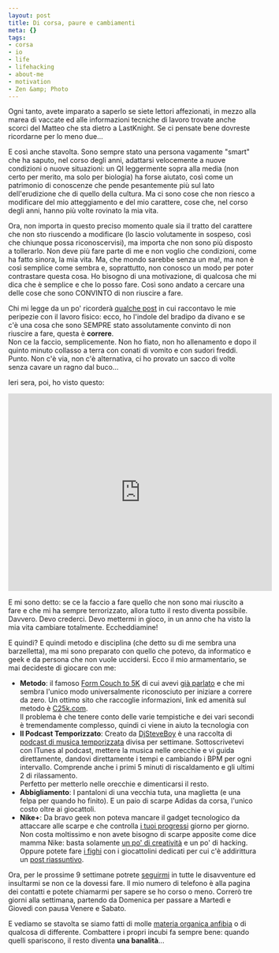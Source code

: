 ```yaml
--- 
layout: post
title: Di corsa, paure e cambiamenti
meta: {}
tags: 
- corsa
- io
- life
- lifehacking
- about-me
- motivation
- Zen &amp; Photo
---
```

Ogni tanto, avete imparato a saperlo se siete lettori affezionati, in mezzo alla marea di vaccate ed alle informazioni tecniche di lavoro trovate anche scorci del Matteo che sta dietro a LastKnight. Se ci pensate bene dovreste ricordarne per lo meno due...  
  
E così anche stavolta. Sono sempre stato una persona vagamente "smart" che ha saputo, nel corso degli anni, adattarsi velocemente a nuove condizioni o nuove situazioni: un QI leggermente sopra alla media (non certo per merito, ma solo per biologia) ha forse aiutato, così come un patrimonio di conoscenze che pende pesantemente più sul lato dell'erudizione che di quello della cultura. Ma ci sono cose che non riesco a modificare del mio atteggiamento e del mio carattere, cose che, nel corso degli anni, hanno più volte rovinato la mia vita.  
  
Ora, non importa in questo preciso momento quale sia il tratto del carattere che non sto riuscendo a modificare (lo lascio volutamente in sospeso, così che chiunque possa riconoscervisi), ma importa che non sono più disposto a tollerarlo. Non deve più fare parte di me e non voglio che condizioni, come ha fatto sinora, la mia vita. Ma, che mondo sarebbe senza un ma!, ma non è così semplice come sembra e, soprattutto, non conosco un modo per poter contrastare questa cosa. Ho bisogno di una motivazione, di qualcosa che mi dica che è semplice e che lo posso fare. Così sono andato a cercare una delle cose che sono CONVINTO di non riuscire a fare.  
  
Chi mi legge da un po' ricorderà [qualche post][1] in cui raccontavo le mie peripezie con il lavoro fisico: ecco, ho l'indole del bradipo da divano e se c'è una cosa che sono SEMPRE stato assolutamente convinto di non riuscire a fare, questa è **correre**.  
Non ce la faccio, semplicemente. Non ho fiato, non ho allenamento e dopo il quinto minuto collasso a terra con conati di vomito e con sudori freddi. Punto. Non c'è via, non c'è alternativa, ci ho provato un sacco di volte senza cavare un ragno dal buco...  
  
Ieri sera, poi, ho visto questo:  
  
<object width="535" height="400"><param name="movie" value="http://www.youtube.com/v/obdd31Q9PqA&rel=1"></param><param name="wmode" value="transparent"></param><embed src="http://www.youtube.com/v/obdd31Q9PqA&rel=1" type="application/x-shockwave-flash" wmode="transparent" width="535" height="400"></embed></object>  
  
E mi sono detto: se ce la faccio a fare quello che non sono mai riuscito a fare e che mi ha sempre terrorizzato, allora tutto il resto diventa possibile. Davvero. Devo crederci. Devo mettermi in gioco, in un anno che ha visto la mia vita cambiare totalmente. Eccheddiamine!  
    
E quindi?  E quindi metodo e disciplina (che detto su di me sembra una barzelletta), ma mi sono preparato con quello che potevo, da informatico e geek e da persona che non vuole uccidersi. Ecco il mio armamentario, se mai decideste di giocare con me:  
  
* **Metodo**: il famoso [Form Couch to 5K](http://www.coolrunning.com/engine/2/2_3/181.shtml) di cui avevi [già parlato][1] e che mi sembra l'unico modo universalmente riconosciuto per iniziare a correre da zero. Un ottimo sito che raccoglie informazioni, link ed amenità sul metodo è [C25k.com](http://www.c25k.com).  
    Il problema è che tenere conto delle varie tempistiche e dei vari secondi è tremendamente complesso, quindi ci viene in aiuto la tecnologia con  
* **Il Podcast Temporizzato**: Creato da [DjSteveBoy](http://www.djsteveboy.com/1day25k.html) è una raccolta di [podcast di musica temporizzata](http://www.djsteveboy.com/1day25k.html) divisa per settimane. Sottoscrivetevi con ITunes al podcast, mettere la musica nelle orecchie e vi guida direttamente, dandovi direttamente i tempi e cambiando i BPM per ogni intervallo. Comprende anche i primi 5 minuti di riscaldamento e gli ultimi 2 di rilassamento.  
    Perfetto per metterlo nelle orecchie e dimenticarsi il resto.  
* **Abbigliamento**: I pantaloni di una vecchia tuta, una maglietta (e una felpa per quando ho finito). E un paio di scarpe Adidas da corsa, l'unico costo oltre ai giocattoli.  
* **Nike+**: Da bravo geek non poteva mancare il gadget tecnologico da attaccare alle scarpe e che controlla [i tuoi progressi][2] giorno per giorno. Non costa moltissimo e non avete bisogno di scarpe apposite come dice mamma Nike: basta solamente [un po' di creatività](http://podophile.com/2006/07/14/shoe-hacker-nikeipod-sport-kit-shoe-mod/) e un po' di hacking. Oppure potete fare [i fighi](http://www.switcheasy.com/products/Runaway/Runaway.php) con i giocattolini dedicati per cui c'è addirittura un [post riassuntivo](http://podophile.com/2006/11/30/nike-ipod-shoe-hack-and-sensor-accessory-round-up/).  
  
Ora, per le prossime 9 settimane potrete [seguirmi][2] in tutte le disavventure ed insultarmi se non ce la dovessi fare. Il mio numero di telefono è alla pagina dei contatti e potete chiamarmi per sapere se ho corso o meno. Correrò tre giorni alla settimana, partendo da Domenica per passare a Martedì e Giovedì con pausa Venere e Sabato.  
  
E vediamo se stavolta se siamo fatti di molle [materia organica anfibia](http://www.dejatv.it/2008/02/03/siete-solo-degli-esseri-informi-di-materia-organica-anfibia-comunemente-detta-merda-sergente-istruttore-hartman-full-metal-jacket/) o di qualcosa di differente. Combattere i propri incubi fa sempre bene: quando quelli spariscono, il resto diventa **una banalità**...  
  


[1]: http://www.lastknight.com/2008/02/29/iniziare-a-correre-per-informatici-e-blogger-sedentari/
[2]: http://nikeplus.nike.com/nikeplus/?l=runners,runs,204068311, 
